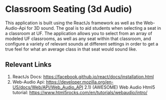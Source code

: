 # Classroom Seating (3d Audio)
 This application is built using the ReactJs framework as well as the Web-Audio-Api for 3D sound. The goal is to aid students when selecting a seat in a classroom at UF. The application allows you to select from an array of modeled UF classrooms, as well as any seat within that classroom, and configure a variety of relevant sounds at different settings in order to get a true feel for what an average class in that seat would sound like.
## Relevant Links

1) ReactJs Docs: https://facebook.github.io/react/docs/installation.html
2) Web-Audio Api: https://developer.mozilla.org/en-US/docs/Web/API/Web_Audio_API
2.1) (AWESOME) Web Audio Html5 tutorial: https://www.html5rocks.com/en/tutorials/webaudio/intro/
